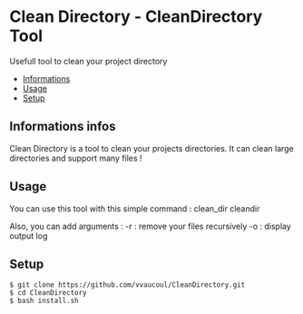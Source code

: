 # Clean Directory - CleanDirectory Tool
Usefull tool to clean your project directory

* [Informations](#infos)
* [Usage](#usage)
* [Setup](#setup)

## Informations infos
Clean Directory is a tool to clean your projects directories.
It can clean large directories and support many files !

## Usage
You can use this tool with this simple command :
clean_dir
cleandir

Also, you can add arguments :
-r : remove your files recursively
-o : display output log


## Setup
```
$ git clone https://github.com/vvaucoul/CleanDirectory.git
$ cd CleanDirectory
$ bash install.sh
```
